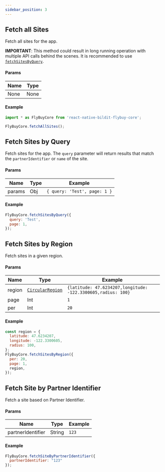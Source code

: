 ```yaml
---
sidebar_position: 3
---
```


## Fetch all Sites

Fetch all sites for the app.

**IMPORTANT**: This method could result in long running operation with multiple API calls behind the scenes. It is recommended to use [`fetchSitesByQuery`](#fetch-sites-by-query).

#### Params

| Name | Type |
| ---- | ---- |
| None | None |

#### Example

```js
import * as FlyBuyCore from 'react-native-bildit-flybuy-core';

FlyBuyCore.fetchAllSites();
```


## Fetch Sites by Query

Fetch sites for the app. The `query` parameter will return results that match the `partnerIdentifier` or `name` of the site.

#### Params

| Name   | Type | Example                      |
| ------ | ---- | ---------------------------- |
| params | Obj  | `{ query: 'Test', page: 1 }` |

#### Example

```js
FlyBuyCore.fetchSitesByQuery({
  query: 'Test',
  page: 1,
});
```


## Fetch Sites by Region

Fetch sites in a given region.

#### Params

| Name   | Type                                        | Example                                                      |
| ------ | ------------------------------------------- | ------------------------------------------------------------ |
| region | [`CircularRegion`](../Types/CircularRegion) | `{latitude: 47.6234207,longitude: -122.3300605,radius: 100}` |
| page   | Int                                         | `1`                                                          |
| per    | Int                                         | `20`                                                         |

#### Example

```js
const region = {
  latitude: 47.6234207,
  longitude: -122.3300605,
  radius: 100,
};
FlyBuyCore.fetchSitesByRegion({
  per: 20,
  page: 1,
  region,
});
```


## Fetch Site by Partner Identifier

Fetch a site based on Partner Identifier.

#### Params

| Name   | Type                                        | Example                                                      |
| ------ | ------------------------------------------- | ------------------------------------------------------------ |
| partnerIdentifier | String | `123` |

#### Example

```js
FlyBuyCore.fetchSiteByPartnerIdentifier({
  partnerIdentifier: "123"
});
```